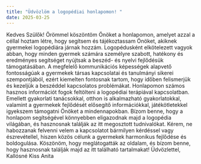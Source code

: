 ```yaml
---
title: "Üdvözlöm a logopédiai honlapomon! "
date: 2025-03-25
---
```

Kedves Szülők!
Örömmel köszöntöm Önöket a honlapomon, amelyet azzal a céllal hoztam létre, hogy
segítsem és tájékoztassam Önöket, akiknek gyermekei logopédiára járnak hozzám.
Logopédusként elkötelezett vagyok abban, hogy minden gyermek számára személyre
szabott, hatékony és eredményes segítséget nyújtsak a beszéd- és nyelvi fejlődésük
támogatásában. A megfelelő kommunikációs képességek alapvető fontosságúak a
gyermekek társas kapcsolatai és tanulmányi sikerei szempontjából, ezért kiemelten
fontosnak tartom, hogy időben felismerjük és kezeljük a beszéddel kapcsolatos problémákat.
Honlapomon számos hasznos információt fogok feltölteni a logopédiai terápiával
kapcsolatban. Emellett gyakorlati tanácsokkal, otthon is alkalmazható gyakorlatokkal,
valamint a gyermekek fejlődését elősegítő információkkal, játékötletekkel igyekszem
támogatni Önöket a mindennapokban.
Bízom benne, hogy a honlapom segítségével könnyebben eligazodnak majd a logopédia
világában, és hasznosnak találják az itt megosztott tudnivalókat. Kérem, ne habozzanak
felvenni velem a kapcsolatot bármilyen kérdéssel vagy észrevétellel, hiszen közös célunk a
gyermekek harmonikus fejlődése és boldogulása.
Köszönöm, hogy meglátogatták az oldalam, és bízom benne, hogy hasznosnak találják majd
az itt található tartalmakat!
Üdvözlettel,
Kallósné Kiss Anita
